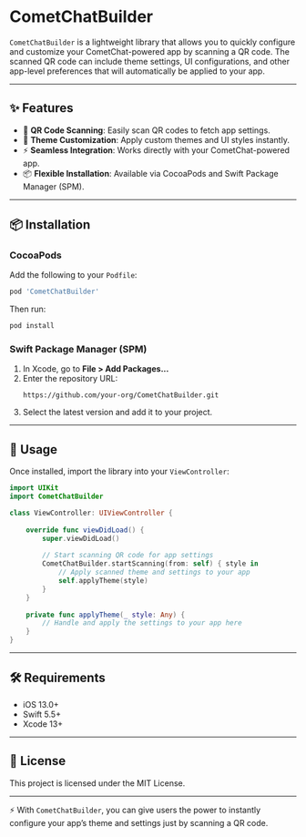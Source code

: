# CometChatBuilder

`CometChatBuilder` is a lightweight library that allows you to quickly configure and customize your CometChat-powered app by scanning a QR code. The scanned QR code can include theme settings, UI configurations, and other app-level preferences that will automatically be applied to your app.  

---

## ✨ Features
- 📱 **QR Code Scanning**: Easily scan QR codes to fetch app settings.  
- 🎨 **Theme Customization**: Apply custom themes and UI styles instantly.  
- ⚡ **Seamless Integration**: Works directly with your CometChat-powered app.  
- 📦 **Flexible Installation**: Available via CocoaPods and Swift Package Manager (SPM).  

---

## 📦 Installation

### CocoaPods
Add the following to your `Podfile`:
```ruby
pod 'CometChatBuilder'
```
Then run:
```bash
pod install
```

### Swift Package Manager (SPM)
1. In Xcode, go to **File > Add Packages...**  
2. Enter the repository URL:
   ```
   https://github.com/your-org/CometChatBuilder.git
   ```
3. Select the latest version and add it to your project.

---

## 🚀 Usage

Once installed, import the library into your `ViewController`:

```swift
import UIKit
import CometChatBuilder

class ViewController: UIViewController {
    
    override func viewDidLoad() {
        super.viewDidLoad()
        
        // Start scanning QR code for app settings
        CometChatBuilder.startScanning(from: self) { style in
            // Apply scanned theme and settings to your app
            self.applyTheme(style)
        }
    }
    
    private func applyTheme(_ style: Any) {
        // Handle and apply the settings to your app here
    }
}
```

---

## 🛠 Requirements
- iOS 13.0+  
- Swift 5.5+  
- Xcode 13+  

---

## 📜 License
This project is licensed under the MIT License.  

---

⚡ With `CometChatBuilder`, you can give users the power to instantly configure your app’s theme and settings just by scanning a QR code.  

